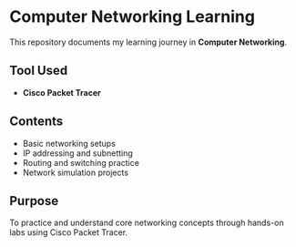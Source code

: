 # Computer Networking Learning

This repository documents my learning journey in **Computer Networking**.

## Tool Used
- **Cisco Packet Tracer**

## Contents
- Basic networking setups  
- IP addressing and subnetting  
- Routing and switching practice  
- Network simulation projects  

## Purpose
To practice and understand core networking concepts through hands-on labs using Cisco Packet Tracer.
